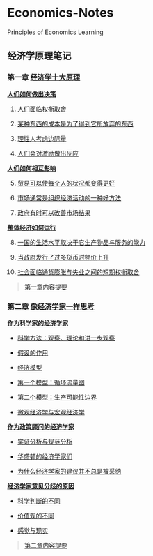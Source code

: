 # Economics-Notes

Principles of Economics Learning

## 经济学原理笔记

### 第一章 [经济学十大原理](Chapter-1.md#经济学十大原理)

[**人们如何做出决策**](Chapter-1.md#人们如何做出决策)

1. [人们面临权衡取舍](Chapter-1.md#1人们面临权衡取舍)

2. [某种东西的成本是为了得到它所放弃的东西](Chapter-1.md#2某种东西的成本是为了得到它所放弃的东西)

3. [理性人考虑边际量](Chapter-1.md#3理性人考虑边际量)

4. [人们会对激励做出反应](Chapter-1.md#4人们会对激励做出反应)

[**人们如何相互影响**](Chapter-1.md#人们如何相互影响)

5. [贸易可以使每个人的状况都变得更好](Chapter-1.md#5贸易可以使每个人的状况都变得更好)

6. [市场通常是组织经济活动的一种好方法](Chapter-1.md#6市场通常是组织经济活动的一种好方法)

7. [政府有时可以改善市场结果](Chapter-1.md#7政府有时可以改善市场结果)

[**整体经济如何运行**](Chapter-1.md#整体经济如何运行)

8. [一国的生活水平取决于它生产物品与服务的能力](Chapter-1.md#8一国的生活水平取决于它生产物品与服务的能力)

9. [当政府发行了过多货币时物价上升](Chapter-1.md#9当政府发行了过多货币时物价上升)

10. [社会面临通货膨胀与失业之间的短期权衡取舍](Chapter-1.md#10社会面临通货膨胀与失业之间的短期权衡取舍)

>[第一章内容提要](Chapter-1.md#summary)

### 第二章 [像经济学家一样思考](Chapter-2.md#像经济学家一样思考)

[**作为科学家的经济学家**](Chapter-2.md#作为科学家的经济学家)

- [科学方法：观察、理论和进一步观察](Chapter-2.md#科学方法：观察、理论和进一步观察)
  
- [假设的作用](Chapter-2.md#假设的作用)
  
- [经济模型](Chapter-2.md#经济模型)
  
- [第一个模型：循环流量图](Chapter-2.md#第一个模型：循环流量图)
  
- [第二个模型：生产可能性边界](Chapter-2.md#第二个模型：生产可能性边界)

- [微观经济学与宏观经济学](Chapter-2.md#微观经济学与宏观经济学)

[**作为政策顾问的经济学家**](Chapter-2.md#作为政策顾问的经济学家)

- [实证分析与规范分析](Chapter-2.md#实证分析与规范分析)
  
- [华盛顿的经济学家们](Chapter-2.md#华盛顿的经济学家们)

- [为什么经济学家的建议并不总是被采纳](Chapter-2.md#为什么经济学家的建议并不总是被采纳)
  
[**经济学家意见分歧的原因**](Chapter-2.md#经济学家意见分歧的原因)

- [科学判断的不同](Chapter-2.md#科学判断的不同)
  
- [价值观的不同](Chapter-2.md#价值观的不同)
  
- [感觉与现实](Chapter-2.md#感觉与现实)
  
>[第二章内容提要](Chapter-2.md#summary)
